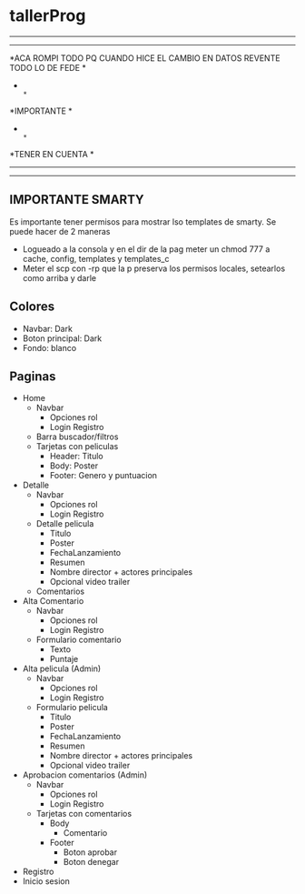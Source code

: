 # tallerProg

***************************************************************************
***************************************************************************
*ACA ROMPI TODO PQ CUANDO HICE EL CAMBIO EN DATOS REVENTE TODO LO DE FEDE *
*                                                                         *
*IMPORTANTE                                                               *
*                                                                         *
*TENER EN CUENTA                                                          *
***************************************************************************
***************************************************************************

## IMPORTANTE SMARTY

Es importante tener permisos para mostrar lso templates de smarty.
Se puede hacer de 2 maneras

+ Logueado a la consola y en el dir de la pag meter un chmod 777 a cache, config, templates y templates_c
+ Meter el scp con -rp que la p preserva los permisos locales, setearlos como arriba y darle


## Colores

+ Navbar: Dark
+ Boton principal: Dark
+ Fondo: blanco

## Paginas
+ Home
    + Navbar
        + Opciones rol
        + Login Registro
    + Barra buscador/filtros
    + Tarjetas con peliculas
        + Header: Titulo
        + Body: Poster
        + Footer: Genero y puntuacion
+ Detalle
    + Navbar
        + Opciones rol
        + Login Registro
    + Detalle pelicula
        + Titulo
        + Poster
        + FechaLanzamiento
        + Resumen
        + Nombre director + actores principales
        + Opcional video trailer
    + Comentarios
+ Alta Comentario
    + Navbar
        + Opciones rol
        + Login Registro
    + Formulario comentario
        + Texto
        + Puntaje
+ Alta pelicula (Admin)
    + Navbar
        + Opciones rol
        + Login Registro
    + Formulario pelicula
        + Titulo
        + Poster
        + FechaLanzamiento
        + Resumen
        + Nombre director + actores principales
        + Opcional video trailer
+ Aprobacion comentarios (Admin)
    + Navbar
        + Opciones rol
        + Login Registro
    + Tarjetas con comentarios
        + Body
            + Comentario
        + Footer
            + Boton aprobar
            + Boton denegar
+ Registro
+ Inicio sesion